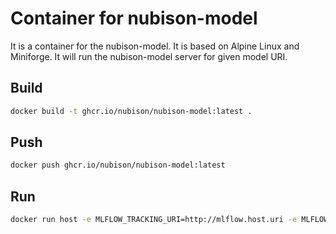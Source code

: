 # Container for nubison-model
It is a container for the nubison-model. It is based on Alpine Linux and Miniforge. It will run the nubison-model server for given model URI.

## Build

```bash
docker build -t ghcr.io/nubison/nubison-model:latest .
```

## Push

```bash
docker push ghcr.io/nubison/nubison-model:latest
```

## Run

```bash
docker run host -e MLFLOW_TRACKING_URI=http://mlflow.host.uri -e MLFLOW_MODEL_URI=runs:/0b8ef6de308842e1ba40f0ae5481f9de/ -e PORT=3000 -e DEBUG=true ghcr.io/nubison/nubison-model:latest
```